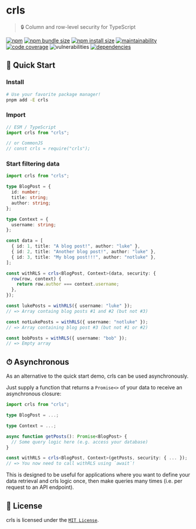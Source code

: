 # crls

> 🔒 Column and row-level security for TypeScript

[![npm](https://img.shields.io/npm/v/crls?color=blue)](https://npmjs.com/package/crls)
[![npm bundle size](https://img.shields.io/bundlephobia/minzip/crls?color=success)](https://bundlephobia.com/package/crls)
[![npm install size](https://packagephobia.com/badge?p=crls)](https://packagephobia.com/result?p=crls)
[![maintainability](https://img.shields.io/codeclimate/maintainability/lukecarr/crls)](https://codeclimate.com/github/lukecarr/crls)
[![code coverage](https://img.shields.io/codeclimate/coverage/lukecarr/crls)](https://codeclimate.com/github/lukecarr/crls)
![vulnerabilities](https://img.shields.io/snyk/vulnerabilities/npm/crls)
[![dependencies](https://img.shields.io/badge/dependencies-0-success)](https://www.npmjs.com/package/crls?activeTab=dependencies)

## 🚀 Quick Start

### Install

```bash
# Use your favorite package manager!
pnpm add -E crls
```

### Import

```ts
// ESM / TypeScript
import crls from "crls";

// or CommonJS
// const crls = require("crls");
```

### Start filtering data

```ts
import crls from "crls";

type BlogPost = {
  id: number;
  title: string;
  author: string;
};

type Context = {
  username: string;
};

const data = [
  { id: 1, title: "A blog post!", author: "luke" },
  { id: 2, title: "Another blog post!", author: "luke" },
  { id: 3, title: "My blog post!!!", author: "notluke" },
];

const withRLS = crls<BlogPost, Context>(data, security: {
  row(row, context) {
    return row.author === context.username;
  },
});

const lukePosts = withRLS({ username: "luke" });
// => Array containg blog posts #1 and #2 (but not #3)

const notLukePosts = withRLS({ username: "notluke" });
// => Array containing blog post #3 (but not #1 or #2)

const bobPosts = withRLS({ username: "bob" });
// => Empty array
```

## ⏱ Asynchronous

As an alternative to the quick start demo, crls can be used asynchronously.

Just supply a function that returns a `Promise<>` of your data to receive an asynchronous closure:

```ts
import crls from "crls";

type BlogPost = ...;

type Context = ...;

async function getPosts(): Promise<BlogPost> {
  // Some query logic here (e.g. access your database)
}

const withRLS = crls<BlogPost, Context>(getPosts, security: { ... });
// => You now need to call withRLS using `await`!
```

This is designed to be useful for applications where you want to define your data retrieval and crls logic once, then make queries many times (i.e. per request to an API endpoint).

## 📃 License

crls is licensed under the [`MIT License`](LICENSE).
